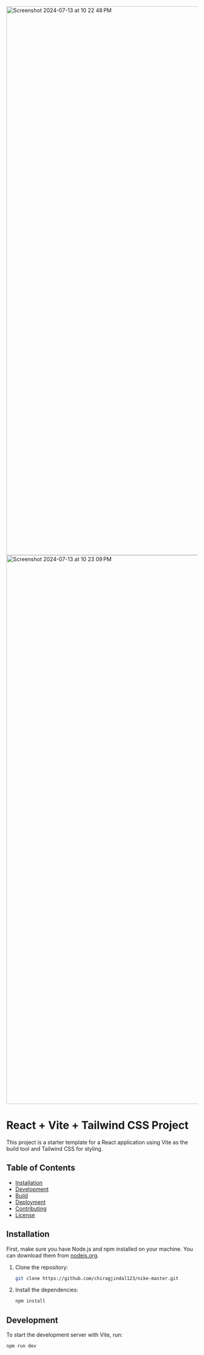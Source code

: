 <img width="1440" alt="Screenshot 2024-07-13 at 10 22 48 PM" src="https://github.com/user-attachments/assets/347f09f4-cb07-4a75-8351-10930ffe4edc">


<img width="1440" alt="Screenshot 2024-07-13 at 10 23 09 PM" src="https://github.com/user-attachments/assets/22a543ae-e70b-4ee9-b6c1-ea5ec563c13b">

# React + Vite + Tailwind CSS Project

This project is a starter template for a React application using Vite as the build tool and Tailwind CSS for styling.

## Table of Contents

- [Installation](#installation)
- [Development](#development)
- [Build](#build)
- [Deployment](#deployment)
- [Contributing](#contributing)
- [License](#license)

## Installation

First, make sure you have Node.js and npm installed on your machine. You can download them from [nodejs.org](https://nodejs.org/).

1. Clone the repository:

    ```sh
    git clone https://github.com/chiragjindal123/nike-master.git
    ```

2. Install the dependencies:

    ```sh
    npm install
    ```

## Development

To start the development server with Vite, run:

```sh
npm run dev

